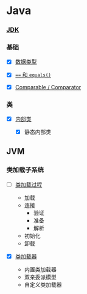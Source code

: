 # Java

### [JDK](/docs/Java/JDK.md)

### 基础

- [x] [数据类型](/docs/Java/基础/数据类型.md)

- [x] [`==` 和 `equals()`](/docs/Java/基础/==和equals().md)

- [x] [Comparable / Comparator](/docs/Java/基础/Comparable_Comparator.md)


### 类

- [x] [内部类](/docs/Java/类/内部类.md)
    - [x] 静态内部类



## JVM

### 类加载子系统

- [ ] [类加载过程](/docs/Java/JVM/类加载子系统/类加载过程.md)
    - 加载
    - 连接
        - 验证
        - 准备
        - 解析
    - 初始化
    - 卸载

- [x] [类加载器](/docs/Java/JVM/类加载子系统/类加载器.md)
    - 内置类加载器
    - 双亲委派模型
    - 自定义类加载器